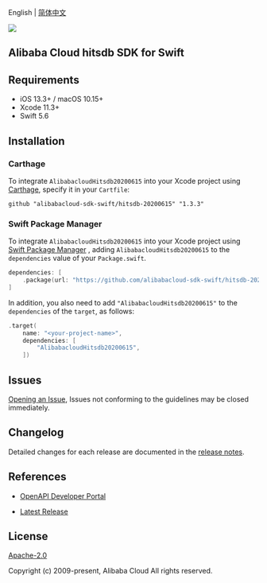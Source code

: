English | [简体中文](README-CN.md)

![](https://aliyunsdk-pages.alicdn.com/icons/AlibabaCloud.svg)

## Alibaba Cloud hitsdb SDK for Swift

## Requirements

- iOS 13.3+ / macOS 10.15+
- Xcode 11.3+
- Swift 5.6

## Installation

### Carthage

To integrate `AlibabacloudHitsdb20200615` into your Xcode project using [Carthage](https://github.com/Carthage/Carthage), specify it in your `Cartfile`:

```ogdl
github "alibabacloud-sdk-swift/hitsdb-20200615" "1.3.3"
```

### Swift Package Manager

To integrate `AlibabacloudHitsdb20200615` into your Xcode project using [Swift Package Manager](https://swift.org/package-manager/) , adding `AlibabacloudHitsdb20200615` to the `dependencies` value of your `Package.swift`.

```swift
dependencies: [
    .package(url: "https://github.com/alibabacloud-sdk-swift/hitsdb-20200615.git", from: "1.3.3")
]
```

In addition, you also need to add `"AlibabacloudHitsdb20200615"` to the `dependencies` of the `target`, as follows:

```swift
.target(
    name: "<your-project-name>",
    dependencies: [
        "AlibabacloudHitsdb20200615",
    ])
```

## Issues

[Opening an Issue](https://github.com/alibabacloud-sdk-swift/hitsdb-20200615/issues/new), Issues not conforming to the guidelines may be closed immediately.

## Changelog

Detailed changes for each release are documented in the [release notes](./ChangeLog.txt).

## References

* [OpenAPI Developer Portal](https://next.api.alibabacloud.com/home)
- [Latest Release](https://github.com/alibabacloud-sdk-swift/hitsdb-20200615)

## License

[Apache-2.0](http://www.apache.org/licenses/LICENSE-2.0)

Copyright (c) 2009-present, Alibaba Cloud All rights reserved.
